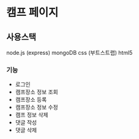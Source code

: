 # 캠프 페이지

## 사용스택
node.js (express) 
mongoDB
css (부트스트랩)
html5

### 기능

- 로그인
- 캠프장소 정보 조회
- 캠프장소 등록
- 캠프장소 정보 수정
- 캠프 정보 삭제
- 댓글 작성
- 댓글 삭제